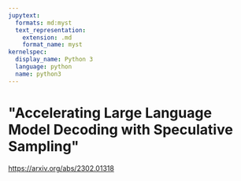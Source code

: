 ```yaml
---
jupytext:
  formats: md:myst
  text_representation:
    extension: .md
    format_name: myst
kernelspec:
  display_name: Python 3
  language: python
  name: python3
---
```


# "Accelerating Large Language Model Decoding with Speculative Sampling"

https://arxiv.org/abs/2302.01318